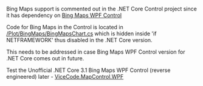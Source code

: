 Bing Maps support is commented out in the .NET Core Control project since it has dependency on [Bing Maps WPF Control](http://www.microsoft.com/downloads/details.aspx?familyid=1f735eac-d893-4814-84e8-20f00fa617ba)

Code for Bing Maps in the Control is located in [/Plot/BingMaps/BingMapsChart.cs](https://github.com/sukesh-ak/InteractiveDataDisplay.WPF/blob/core/src/Plots/BingMaps/BingMapsChart.cs) which is hidden inside 'if NETFRAMEWORK' thus disabled in the .NET Core version.

This needs to be addressed in case Bing Maps WPF Control version for .NET Core comes out in future.


Test the Unofficial .NET Core 3.1 Bing Maps WPF Control (reverse engineered) later -
[ViceCode.MapControl.WPF](https://github.com/vice-code/ViceCode.MapControl.WPF)
